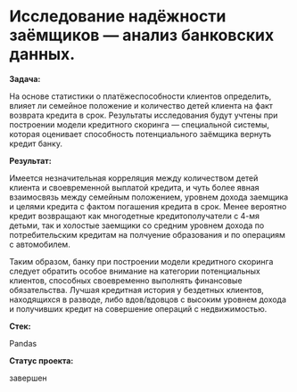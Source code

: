 # Исследование надёжности заёмщиков — анализ банковских данных.

**Задача:**

На основе статистики о платёжеспособности клиентов определить, влияет ли семейное положение и количество детей клиента на факт возврата кредита в срок. Результаты исследования будут учтены при построении модели кредитного скоринга — специальной системы, которая оценивает способность потенциального заёмщика вернуть кредит банку.

**Результат:**

Имеется незначительная корреляция между количеством детей клиента и своевременной выплатой кредита, и чуть более явная взаимосвязь между семейным положением, уровнем дохода заемщика и целями кредита с фактом погашения кредита в срок. Менее вероятно кредит возвращают как многодетные кредитополучатели с 4-мя детьми, так и холостые заемщики со средним уровнем дохода по потребительским кредитам на полчуение образования и по операциям с автомобилем.

Таким образом, банку при построении модели кредитного скоринга следует обратить особое внимание на категории потенциальных клиентов, способных своевременно выполнять финансовые обязательства. Лучшая кредитная история у бездетных клиентов, находящихся в разводе, либо вдов/вдовцов с высоким уровнем дохода и получивших кредит на совершение операций с недвижимостью.

**Стек:**

Pandas

**Статус проекта:**

завершен
